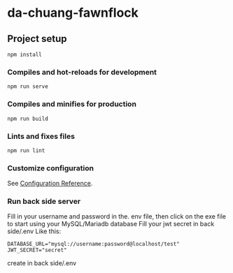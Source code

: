 # da-chuang-fawnflock

## Project setup
```
npm install
```

### Compiles and hot-reloads for development
```
npm run serve
```

### Compiles and minifies for production
```
npm run build
```

### Lints and fixes files
```
npm run lint
```

### Customize configuration
See [Configuration Reference](https://cli.vuejs.org/config/).

### Run back side server
Fill in your username and password in the. env file, then click on the exe file to start using your MySQL/Mariadb database
Fill your jwt secret in back side/.env
Like this:
```
DATABASE_URL="mysql://username:password@localhost/test"
JWT_SECRET="secret"
```
create in back side/.env
